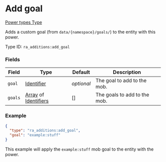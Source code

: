 # Add goal
[Power types Type](../power_types_types.md)

Adds a custom goal (from `data/{namespace}/goals/`) to the entity with this power.

Type ID: `ra_additions:add_goal`
### Fields
Field | Type | Default | Description
------|------|---------|-------------
`goal` | [Identifier](../data_types/identifier.md) | _optional_ | The goal to add to the mob.
`goals` | [Array](../data_types/array.md) of [Identifiers](../data_types/identifier.md) | [] | The goals to add to the mob.

### Example
```json
{
  "type": "ra_additions:add_goal",
  "goal": "example:stuff"
}
```
This example will apply the `example:stuff` mob goal to the entity with the power.